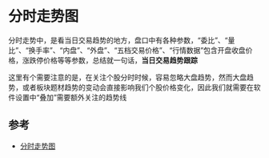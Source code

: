 # 分时走势图

分时走势中，是看当日交易趋势的地方，盘口中有各种参数，“委比”、“量比”、“换手率”、“内盘”、“外盘”、“五档交易价格”、“行情数据”包含开盘收盘价格，涨跌停价格等等参数，总结就一句话，**当日交易趋势跟踪**

这里有个需要注意的是，在关注个股分时时候，容易忽略大盘趋势，然而大盘趋势，或者板块题材趋势的变动会直接影响我们个股价格变化，因此我们就需要在软件设置中“叠加”需要额外关注的趋势线

## 参考

- [分时走势图](https://www.bilibili.com/video/BV1ib411i7jg?p=8)
